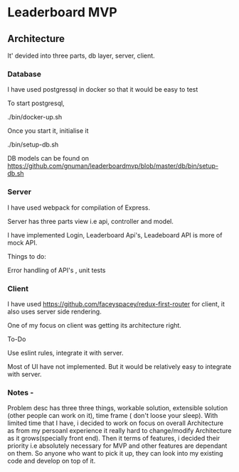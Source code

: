 # Leaderboard MVP


## Architecture

It' devided into three parts, db layer, server, client.

### Database

I have used postgressql in docker so that it would be easy to test

To start postgresql,

./bin/docker-up.sh

Once you start it, initialise it 

./bin/setup-db.sh

DB models can be found on https://github.com/gnuman/leaderboardmvp/blob/master/db/bin/setup-db.sh

### Server 

I have used webpack for compilation of Express.

Server has three parts view i.e api, controller and model.

I have implemented Login, Leaderboard Api's, Leadeboard API is more of mock API.

Things to do:

Error handling of API's , unit tests

### Client

I have used https://github.com/faceyspacey/redux-first-router for client, it also uses server side rendering.

One of my focus on client was getting its architecture right.

To-Do

Use eslint rules, integrate it with server.

Most of UI have not implemented. But it would be relatively easy to integrate with server.


### Notes -

Problem desc has three three things, workable solution, extensible solution (other people can work on it), time frame ( don't loose your sleep).
With limited time that I have, i decided to work on focus on overall Architecture as from my persoanl experience it really hard to change/modify Architecture as it grows(specially front end). 
Then it terms of features, i decided their priority i.e absolutely necessary for MVP and other features are dependant on them.
So anyone who want to pick it up, they can look into my existing code and develop on top of it.







